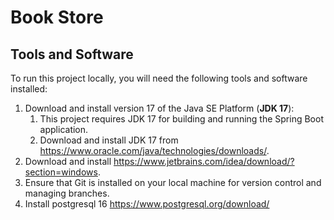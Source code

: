 # Book Store

## Tools and Software
To run this project locally, you will need the following tools and software installed:
1. Download and install version 17 of the Java SE Platform (**JDK 17**):
    1. This project requires JDK 17 for building and running the Spring Boot application.
    2. Download and install JDK 17 from https://www.oracle.com/java/technologies/downloads/.
2. Download and install https://www.jetbrains.com/idea/download/?section=windows.
3. Ensure that Git is installed on your local machine for version control and managing branches.
4. Install postgresql 16 https://www.postgresql.org/download/
